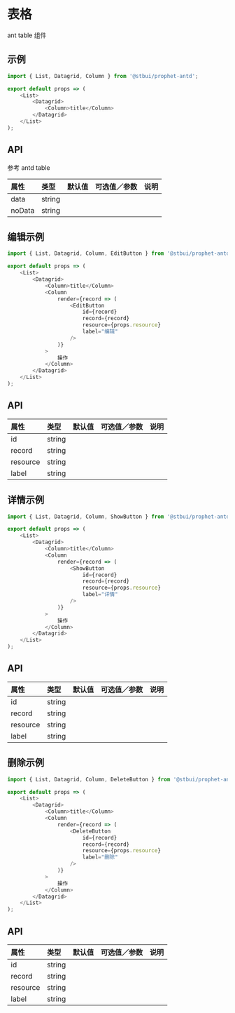 # 表格

ant table 组件

## 示例

```js
import { List, Datagrid, Column } from '@stbui/prophet-antd';

export default props => (
    <List>
        <Datagrid>
            <Column>title</Column>
        </Datagrid>
    </List>
);
```

## API

参考 antd table

| 属性   | 类型   | 默认值 | 可选值／参数 | 说明 |
| :----- | :----- | :----- | :----------- | :--- |
| data   | string |        |              |      |
| noData | string |        |              |      |

## 编辑示例

```js
import { List, Datagrid, Column, EditButton } from '@stbui/prophet-antd';

export default props => (
    <List>
        <Datagrid>
            <Column>title</Column>
            <Column
                render={record => (
                    <EditButton
                        id={record}
                        record={record}
                        resource={props.resource}
                        label="编辑"
                    />
                )}
            >
                操作
            </Column>
        </Datagrid>
    </List>
);
```

## API

| 属性     | 类型   | 默认值 | 可选值／参数 | 说明 |
| :------- | :----- | :----- | :----------- | :--- |
| id       | string |        |              |      |
| record   | string |        |              |      |
| resource | string |        |              |      |
| label    | string |        |              |      |

## 详情示例

```js
import { List, Datagrid, Column, ShowButton } from '@stbui/prophet-antd';

export default props => (
    <List>
        <Datagrid>
            <Column>title</Column>
            <Column
                render={record => (
                    <ShowButton
                        id={record}
                        record={record}
                        resource={props.resource}
                        label="详情"
                    />
                )}
            >
                操作
            </Column>
        </Datagrid>
    </List>
);
```

## API

| 属性     | 类型   | 默认值 | 可选值／参数 | 说明 |
| :------- | :----- | :----- | :----------- | :--- |
| id       | string |        |              |      |
| record   | string |        |              |      |
| resource | string |        |              |      |
| label    | string |        |              |      |

## 删除示例

```js
import { List, Datagrid, Column, DeleteButton } from '@stbui/prophet-antd';

export default props => (
    <List>
        <Datagrid>
            <Column>title</Column>
            <Column
                render={record => (
                    <DeleteButton
                        id={record}
                        record={record}
                        resource={props.resource}
                        label="删除"
                    />
                )}
            >
                操作
            </Column>
        </Datagrid>
    </List>
);
```

## API

| 属性     | 类型   | 默认值 | 可选值／参数 | 说明 |
| :------- | :----- | :----- | :----------- | :--- |
| id       | string |        |              |      |
| record   | string |        |              |      |
| resource | string |        |              |      |
| label    | string |        |              |      |
